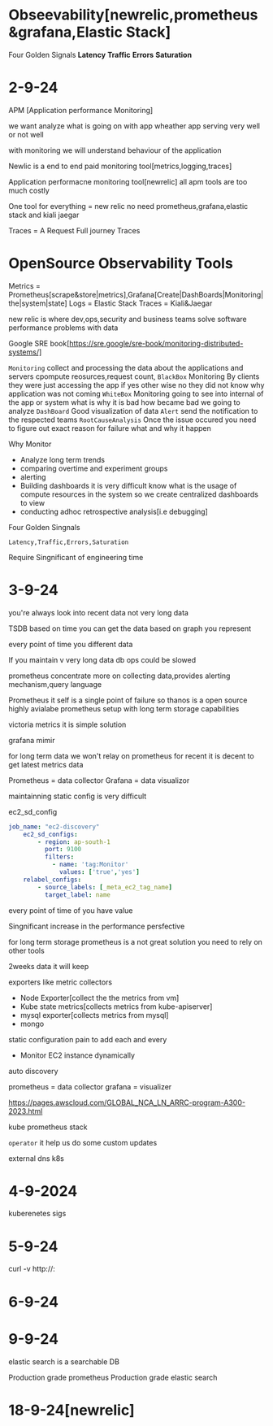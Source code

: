 
# Obseevability[newrelic,prometheus&grafana,Elastic Stack]
Four Golden Signals **Latency** **Traffic** **Errors** **Saturation**
 
# 2-9-24

APM [Application performance Monitoring]

we want analyze what is going on with app wheather app serving very well or not well

with monitoring we will understand behaviour of the application

Newlic is a end to end paid monitoring tool[metrics,logging,traces]

Application performacne monitoring tool[newrelic] all apm tools are too much costly

One tool for everything = new relic no need prometheus,grafana,elastic stack and kiali jaegar

Traces = A Request Full journey Traces

# OpenSource Observability Tools
Metrics = Prometheus[scrape&store|metrics],Grafana[Create|DashBoards|Monitoring|the|system|state]
Logs = Elastic Stack
Traces = Kiali&Jaegar

new relic is where dev,ops,security and business teams solve software performance problems with data

Google SRE book[https://sre.google/sre-book/monitoring-distributed-systems/]

`Monitoring` collect and processing the data about the applications and servers cpompute reosurces,request count,
`BlackBox` Monitoring By clients they were just accessing the app if yes other wise no they did not know why application was not coming
`WhiteBox` Monitoring going to see into internal of the app or system what is why it is bad how became bad we going to analyze
`DashBoard` Good visualization of data
`Alert` send the notification to the respected teams
`RootCauseAnalysis` Once the issue occured you need to figure out exact reason for failure what and why it happen

Why Monitor
- Analyze long term trends
- comparing overtime and experiment groups
- alerting
- Building dashboards it is very difficult know what is the usage of compute resources in the system so we create centralized dashboards to view
- conducting adhoc retrospective analysis[i.e debugging]

Four Golden Singnals

`Latency,Traffic,Errors,Saturation`

Require Singnificant of engineering time

# 3-9-24
you're always look into recent data not  very long data

TSDB based on time  you can get the data based on graph you represent

every point of time you different data

If you maintain v very long data db ops could be slowed

prometheus concentrate more on collecting data,provides alerting mechanism,query language

Prometheus it self is a single point of failure so thanos is a open source highly avialabe prometheus setup with long term storage capabilities

victoria metrics it is simple solution

grafana mimir

for long term data we won't relay on prometheus for recent it is decent to get latest metrics data

Prometheus = data collector
Grafana    = data visualizor 

maintainning static config is very difficult

ec2_sd_config

```yaml
job_name: "ec2-discovery"
    ec2_sd_configs:
        - region: ap-south-1
          port: 9100
          filters:
            - name: 'tag:Monitor'
              values: ['true','yes']
    relabel_configs:
        - source_labels: [_meta_ec2_tag_name]
          target_label: name
```
every point of time of you have value

Singnificant increase in the performance persfective

for long term storage prometheus is a not great solution you need to rely on other tools

2weeks data it will keep

exporters like metric collectors

- Node Exporter[collect the the metrics from vm]
- Kube state metrics[collects metrics from kube-apiserver]
- mysql exporter[collects metrics from mysql]
- mongo

static configuration pain to add each and every 
- Monitor EC2 instance dynamically

auto discovery

prometheus = data collector
grafana = visualizer

https://pages.awscloud.com/GLOBAL_NCA_LN_ARRC-program-A300-2023.html

kube prometheus stack

`operator` it help us do some custom updates 

external dns k8s 

# 4-9-2024

kuberenetes sigs

# 5-9-24

curl -v http://<ip>:<port>

# 6-9-24

# 9-9-24

elastic search is a searchable DB

Production grade prometheus
Production grade elastic search

# 18-9-24[newrelic]


